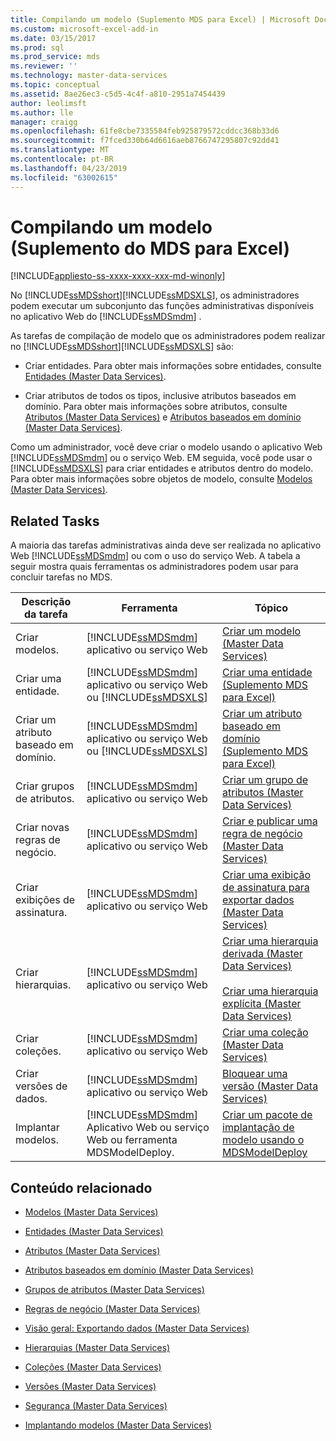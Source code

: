```yaml
---
title: Compilando um modelo (Suplemento MDS para Excel) | Microsoft Docs
ms.custom: microsoft-excel-add-in
ms.date: 03/15/2017
ms.prod: sql
ms.prod_service: mds
ms.reviewer: ''
ms.technology: master-data-services
ms.topic: conceptual
ms.assetid: 8ae26ec3-c5d5-4c4f-a810-2951a7454439
author: leolimsft
ms.author: lle
manager: craigg
ms.openlocfilehash: 61fe8cbe7335584feb925879572cddcc368b33d6
ms.sourcegitcommit: f7fced330b64d6616aeb8766747295807c92dd41
ms.translationtype: MT
ms.contentlocale: pt-BR
ms.lasthandoff: 04/23/2019
ms.locfileid: "63002615"
---
```

# <a name="building-a-model-mds-add-in-for-excel"></a>Compilando um modelo (Suplemento do MDS para Excel)

[!INCLUDE[appliesto-ss-xxxx-xxxx-xxx-md-winonly](../../includes/appliesto-ss-xxxx-xxxx-xxx-md-winonly.md)]

  No [!INCLUDE[ssMDSshort](../../includes/ssmdsshort-md.md)][!INCLUDE[ssMDSXLS](../../includes/ssmdsxls-md.md)], os administradores podem executar um subconjunto das funções administrativas disponíveis no aplicativo Web do [!INCLUDE[ssMDSmdm](../../includes/ssmdsmdm-md.md)] .  
  
 As tarefas de compilação de modelo que os administradores podem realizar no [!INCLUDE[ssMDSshort](../../includes/ssmdsshort-md.md)][!INCLUDE[ssMDSXLS](../../includes/ssmdsxls-md.md)] são:  
  
-   Criar entidades. Para obter mais informações sobre entidades, consulte [Entidades &#40;Master Data Services&#41;](../../master-data-services/entities-master-data-services.md).  
  
-   Criar atributos de todos os tipos, inclusive atributos baseados em domínio. Para obter mais informações sobre atributos, consulte [Atributos &#40;Master Data Services&#41;](../../master-data-services/attributes-master-data-services.md) e [Atributos baseados em domínio &#40;Master Data Services&#41;](../../master-data-services/domain-based-attributes-master-data-services.md).  
  
 Como um administrador, você deve criar o modelo usando o aplicativo Web [!INCLUDE[ssMDSmdm](../../includes/ssmdsmdm-md.md)] ou o serviço Web. EM seguida, você pode usar o [!INCLUDE[ssMDSXLS](../../includes/ssmdsxls-md.md)] para criar entidades e atributos dentro do modelo. Para obter mais informações sobre objetos de modelo, consulte [Modelos &#40;Master Data Services&#41;](../../master-data-services/models-master-data-services.md).  
  
## <a name="related-tasks"></a>Related Tasks  
 A maioria das tarefas administrativas ainda deve ser realizada no aplicativo Web [!INCLUDE[ssMDSmdm](../../includes/ssmdsmdm-md.md)] ou com o uso do serviço Web. A tabela a seguir mostra quais ferramentas os administradores podem usar para concluir tarefas no MDS.  
  
|Descrição da tarefa|Ferramenta|Tópico|  
|----------------------|----------|-----------|  
|Criar modelos.|[!INCLUDE[ssMDSmdm](../../includes/ssmdsmdm-md.md)] aplicativo ou serviço Web|[Criar um modelo &#40;Master Data Services&#41;](../../master-data-services/create-a-model-master-data-services.md)|  
|Criar uma entidade.|[!INCLUDE[ssMDSmdm](../../includes/ssmdsmdm-md.md)] aplicativo ou serviço Web ou [!INCLUDE[ssMDSXLS](../../includes/ssmdsxls-md.md)]|[Criar uma entidade &#40;Suplemento MDS para Excel&#41;](../../master-data-services/microsoft-excel-add-in/create-an-entity-mds-add-in-for-excel.md)|  
|Criar um atributo baseado em domínio.|[!INCLUDE[ssMDSmdm](../../includes/ssmdsmdm-md.md)] aplicativo ou serviço Web ou [!INCLUDE[ssMDSXLS](../../includes/ssmdsxls-md.md)]|[Criar um atributo baseado em domínio &#40;Suplemento MDS para Excel&#41;](../../master-data-services/microsoft-excel-add-in/create-a-domain-based-attribute-mds-add-in-for-excel.md)|  
|Criar grupos de atributos.|[!INCLUDE[ssMDSmdm](../../includes/ssmdsmdm-md.md)] aplicativo ou serviço Web|[Criar um grupo de atributos &#40;Master Data Services&#41;](../../master-data-services/create-an-attribute-group-master-data-services.md)|  
|Criar novas regras de negócio.|[!INCLUDE[ssMDSmdm](../../includes/ssmdsmdm-md.md)] aplicativo ou serviço Web|[Criar e publicar uma regra de negócio &#40;Master Data Services&#41;](../../master-data-services/create-and-publish-a-business-rule-master-data-services.md)|  
|Criar exibições de assinatura.|[!INCLUDE[ssMDSmdm](../../includes/ssmdsmdm-md.md)] aplicativo ou serviço Web|[Criar uma exibição de assinatura para exportar dados &#40;Master Data Services&#41;](../../master-data-services/create-a-subscription-view-to-export-data-master-data-services.md)|  
|Criar hierarquias.|[!INCLUDE[ssMDSmdm](../../includes/ssmdsmdm-md.md)] aplicativo ou serviço Web|[Criar uma hierarquia derivada &#40;Master Data Services&#41;](../../master-data-services/create-a-derived-hierarchy-master-data-services.md)<br /><br /> [Criar uma hierarquia explícita &#40;Master Data Services&#41;](../../master-data-services/create-an-explicit-hierarchy-master-data-services.md)|  
|Criar coleções.|[!INCLUDE[ssMDSmdm](../../includes/ssmdsmdm-md.md)] aplicativo ou serviço Web|[Criar uma coleção &#40;Master Data Services&#41;](../../master-data-services/create-a-collection-master-data-services.md)|  
|Criar versões de dados.|[!INCLUDE[ssMDSmdm](../../includes/ssmdsmdm-md.md)] aplicativo ou serviço Web|[Bloquear uma versão &#40;Master Data Services&#41;](../../master-data-services/lock-a-version-master-data-services.md)|  
|Implantar modelos.|[!INCLUDE[ssMDSmdm](../../includes/ssmdsmdm-md.md)] Aplicativo Web ou serviço Web ou ferramenta MDSModelDeploy.|[Criar um pacote de implantação de modelo usando o MDSModelDeploy](../../master-data-services/create-a-model-deployment-package-by-using-mdsmodeldeploy.md)|  
  
## <a name="related-content"></a>Conteúdo relacionado  
  
-   [Modelos &#40;Master Data Services&#41;](../../master-data-services/models-master-data-services.md)  
  
-   [Entidades &#40;Master Data Services&#41;](../../master-data-services/entities-master-data-services.md)  
  
-   [Atributos &#40;Master Data Services&#41;](../../master-data-services/attributes-master-data-services.md)  
  
-   [Atributos baseados em domínio &#40;Master Data Services&#41;](../../master-data-services/domain-based-attributes-master-data-services.md)  
  
-   [Grupos de atributos &#40;Master Data Services&#41;](../../master-data-services/attribute-groups-master-data-services.md)  
  
-   [Regras de negócio &#40;Master Data Services&#41;](../../master-data-services/business-rules-master-data-services.md)  
  
-   [Visão geral: Exportando dados &#40;Master Data Services&#41;](../../master-data-services/overview-exporting-data-master-data-services.md)  
  
-   [Hierarquias &#40;Master Data Services&#41;](../../master-data-services/hierarchies-master-data-services.md)  
  
-   [Coleções &#40;Master Data Services&#41;](../../master-data-services/collections-master-data-services.md)  
  
-   [Versões &#40;Master Data Services&#41;](../../master-data-services/versions-master-data-services.md)  
  
-   [Segurança &#40;Master Data Services&#41;](../../master-data-services/security-master-data-services.md)  
  
-   [Implantando modelos &#40;Master Data Services&#41;](../../master-data-services/deploying-models-master-data-services.md)  
  
  

